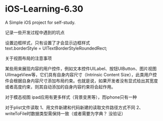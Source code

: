 # iOS-Learning-6.30

A Simple iOS project for self-study.

记录一些开发过程中遇到的坑点

设置边框样式，只有设置了才会显示边框样式  
text.borderStyle = UITextBorderStyleRoundedRect;




关于视图布局的注意事项

某些用来展现内容的用户控件，例如文本控件UILabel、按钮UIButton、图片视图UIImageView等，它们具有自身内容尺寸（Intrinsic Content Size），此类用户控件会根据自身内容尺寸添加布局约束。也就是说，如果开发者没有显式给出其宽度或者高度约束，则其自动添加的自身内容约束将会起作用。

对于模态视图
ipad应用有更多样式（背景变黑等），而iphone只有一种

对于plist文件读取
1、用文件新建和代码新建的读取文件路径方式不同
2、writeToFile时数据类型需保持一致（或者需要为字典？ 没验证）
